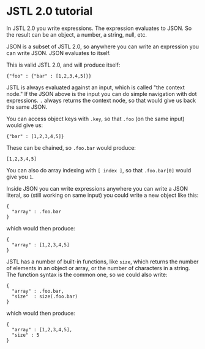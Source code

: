 
# JSTL 2.0 tutorial

In JSTL 2.0 you write expressions. The expression evaluates to JSON.
So the result can be an object, a number, a string, null, etc.

JSON is a subset of JSTL 2.0, so anywhere you can write an expression
you can write JSON. JSON evaluates to itself.

This is valid JSTL 2.0, and will produce itself:

```
{"foo" : {"bar" : [1,2,3,4,5]}}
```

JSTL is always evaluated against an input, which is called "the
context node." If the JSON above is the input you can do simple
navigation with dot expressions. `.` always returns the context node,
so that would give us back the same JSON.

You can access object keys with `.key`, so that `.foo` (on the same
input) would give us:

```
{"bar" : [1,2,3,4,5]}
```

These can be chained, so `.foo.bar` would produce:

```
[1,2,3,4,5]
```

You can also do array indexing with `[ index ]`, so that `.foo.bar[0]`
would give you `1`.

Inside JSON you can write expressions anywhere you can write a JSON
literal, so (still working on same input) you could write a new object
like this:

```
{
  "array" : .foo.bar
}
```

which would then produce:

```
{
  "array" : [1,2,3,4,5]
}
```

JSTL has a number of built-in functions, like `size`, which returns
the number of elements in an object or array, or the number of
characters in a string. The function syntax is the common one, so we
could also write:

```
{
  "array" : .foo.bar,
  "size"  : size(.foo.bar)
}
```

which would then produce:

```
{
  "array" : [1,2,3,4,5],
  "size" : 5
}
```
